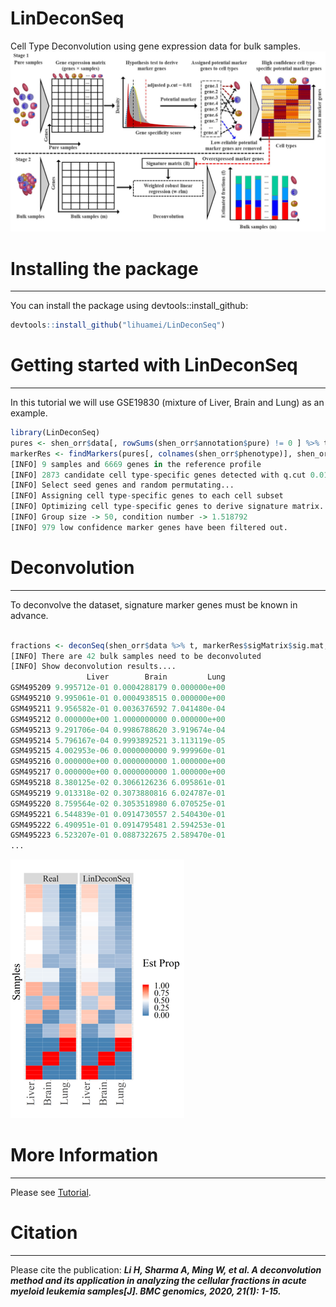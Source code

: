LinDeconSeq
===================================================

Cell Type Deconvolution using gene expression data for bulk samples.
![LinDeconSeq\_pipeline](data/pipeline.jpg)

# Installing the package
---------------------
You can install the package using devtools::install_github:

``` r
devtools::install_github("lihuamei/LinDeconSeq")
```

# Getting started with LinDeconSeq
----------------------------
In this tutorial we will use GSE19830 (mixture of Liver, Brain and Lung) as an example.

``` r
library(LinDeconSeq)
pures <- shen_orr$data[, rowSums(shen_orr$annotation$pure) != 0 ] %>% t
markerRes <- findMarkers(pures[, colnames(shen_orr$phenotype)], shen_orr$phenotype, QN = TRUE)
[INFO] 9 samples and 6669 genes in the reference profile
[INFO] 2873 candidate cell type-specific genes detected with q.cut 0.01
[INFO] Select seed genes and random permutating...
[INFO] Assigning cell type-specific genes to each cell subset
[INFO] Optimizing cell type-specific genes to derive signature matrix...
[INFO] Group size -> 50, condition number -> 1.518792
[INFO] 979 low confidence marker genes have been filtered out.

```

# Deconvolution
----------------------------
To deconvolve the dataset, signature marker genes must be known in advance.

```r

fractions <- deconSeq(shen_orr$data %>% t, markerRes$sigMatrix$sig.mat, verbose = TRUE)
[INFO] There are 42 bulk samples need to be deconvoluted
[INFO] Show deconvolution results....
                 Liver        Brain         Lung
GSM495209 9.995712e-01 0.0004288179 0.000000e+00
GSM495210 9.995061e-01 0.0004938515 0.000000e+00
GSM495211 9.956582e-01 0.0036376592 7.041480e-04
GSM495212 0.000000e+00 1.0000000000 0.000000e+00
GSM495213 9.291706e-04 0.9986788620 3.919674e-04
GSM495214 5.796167e-04 0.9993892521 3.113119e-05
GSM495215 4.002953e-06 0.0000000000 9.999960e-01
GSM495216 0.000000e+00 0.0000000000 1.000000e+00
GSM495217 0.000000e+00 0.0000000000 1.000000e+00
GSM495218 8.380125e-02 0.3066126236 6.095861e-01
GSM495219 9.013318e-02 0.3073880816 6.024787e-01
GSM495220 8.759564e-02 0.3053518980 6.070525e-01
GSM495221 6.544839e-01 0.0914730557 2.540430e-01
GSM495222 6.490951e-01 0.0914795481 2.594253e-01
GSM495223 6.523207e-01 0.0887322675 2.589470e-01
...

```
![LinDeconSeq\_fractions](data/fractions.png)

# More Information
--------------------
Please see [Tutorial](https://github.com/lihuamei/LinDeconSeq/tree/master/inst/LinDeconSeq.html).

# Citation
----------------------------
Please cite the publication: ***Li H, Sharma A, Ming W, et al. A deconvolution method and its application in analyzing the cellular fractions in acute myeloid leukemia samples[J]. BMC genomics, 2020, 21(1): 1-15.***<br>

